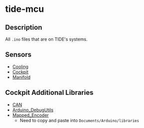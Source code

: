 # tide-mcu

## Description

All ```.ino``` files that are on TIDE's systems.

## Sensors

- [Cooling](https://github.com/uofmelectricboat/tide-mcu/blob/main/cooling.ino)
- [Cockpit](https://github.com/uofmelectricboat/tide-mcu/blob/main/wheel.ino)
- [Manifold](https://github.com/uofmelectricboat/tide-mcu/blob/main/Manifold.ino)

## Cockpit Additional Libraries

- [CAN](https://github.com/sandeepmistry/arduino-CAN)
- [Arduino_DebugUtils](https://github.com/arduino-libraries/Arduino_DebugUtils)
- [Mapped_Encoder](Mapped_Encoder/Mapped_Encoder.h)
  - Need to copy and paste into ```Documents/Arduino/libraries```
